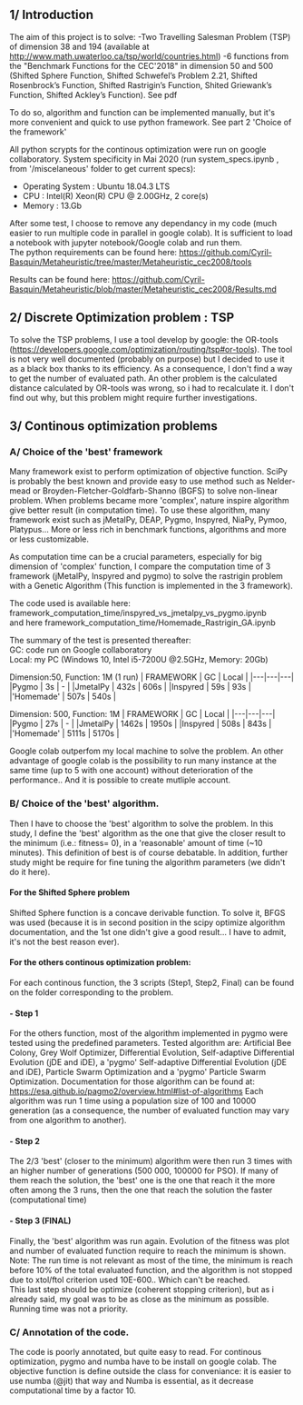 ## 1/ Introduction

The aim of this project is to solve:
  -Two Travelling Salesman Problem (TSP) of dimension 38 and 194 (available at http://www.math.uwaterloo.ca/tsp/world/countries.html)
  -6 functions from the  "Benchmark Functions for the CEC'2018" in dimension 50 and 500 (Shifted Sphere Function, Shifted Schwefel’s Problem 2.21, Shifted Rosenbrock’s Function, Shifted Rastrigin’s Function, Shited Griewank’s Function, Shifted Ackley’s Function). See pdf

To do so, algorithm and function can be implemented manually, but it's more convenient and quick to use python framework. See part 2 'Choice of the framework'

All python scrypts for the continous optimization were run on google collaboratory. System specificity in Mai 2020 (run system_specs.ipynb , from '/miscelaneous' folder to get current specs):
   - Operating System : Ubuntu 18.04.3 LTS
   - CPU              : Intel(R) Xeon(R) CPU @ 2.00GHz, 2 core(s)
   - Memory           : 13.Gb

After some test, I choose to remove any dependancy in my code (much easier to run multiple code in parallel in google colab).  It is sufficient to load a notebook with jupyter notebook/Google colab and run them.  
The python requirements can be found here: https://github.com/Cyril-Basquin/Metaheuristic/tree/master/Metaheuristic_cec2008/tools

Results can be found here: https://github.com/Cyril-Basquin/Metaheuristic/blob/master/Metaheuristic_cec2008/Results.md


## 2/ Discrete Optimization problem : TSP
To solve the TSP problems, I use a tool develop by google: the OR-tools (https://developers.google.com/optimization/routing/tsp#or-tools). The tool is not very well documented (probably on purpose) but I decided to use it as a black box thanks to its efficiency. As a consequence, I don't find a way to get the number of evaluated path. An other problem is the calculated distance calculated by OR-tools was wrong, so i had to recalculate it. I don't find out why, but this problem might require further investigations.


## 3/ Continous optimization problems

### A/ Choice of the 'best' framework
Many framework exist to perform optimization of objective function. SciPy is probably the best known and provide easy to use method such as Nelder-mead or Broyden-Fletcher-Goldfarb-Shanno (BGFS) to solve non-linear problem. When problems became more 'complex', nature inspire algorithm give better result (in computation time). To use these algorithm, many framework exist such as jMetalPy, DEAP, Pygmo, Inspyred, NiaPy, Pymoo, Platypus... More or less rich in benchmark functions, algorithms and more or less customizable.

As computation time can be a crucial parameters, especially for big dimension of 'complex' function, I compare the computation time of 3 framework (jMetalPy, Inspyred and pygmo) to solve the rastrigin problem with a Genetic Algorithm (This function is implemented in the 3 framework).

The code used is available here: framework_computation_time/inspyred_vs_jmetalpy_vs_pygmo.ipynb  
and here framework_computation_time/Homemade_Rastrigin_GA.ipynb  

The summary of the test is presented thereafter:  
GC: code run on Google collaboratory  
Local: my PC (Windows 10, Intel i5-7200U @2.5GHz, Memory: 20Gb)  

Dimension:50, Function: 1M (1 run)
| FRAMEWORK  | GC  | Local  |
|---|---|---|
|Pygmo   | 3s  | - |
|JmetalPy  |  432s | 606s  |
|Inspyred  | 59s  | 93s  |  
|'Homemade'   | 507s  | 540s  |

Dimension: 500, Function: 1M
| FRAMEWORK  | GC  | Local  |
|---|---|---|
|Pygmo   | 27s  | - |
|JmetalPy  |  1462s | 1950s  |
|Inspyred  | 508s  | 843s  |  
|'Homemade'   |  5111s | 5170s  |


Google colab outperfom my local machine to solve the problem. An other advantage of google colab is the possibility to run many instance at the same time (up to 5 with one account) without deterioration of the performance.. And it is possible to create mutliple account.


### B/ Choice of the 'best' algorithm.

Then I have to choose the 'best' algorithm to solve the problem. In this study, I define the 'best' algorithm as the one that give the closer result to the minimum (i.e.: fitness= 0), in a 'reasonable' amount of time (~10 minutes). This definition of best is of course debatable. In addition, further study might be require for fine tuning the algorithm parameters (we didn't do it here).  

#### For the Shifted Sphere problem
Shifted Sphere function is a concave derivable function. To solve it, BFGS was used (because it is in second position in the scipy optimize algorithm documentation, and the 1st one didn't give a good result... I have to admit,  it's not the best reason ever).  

#### For the others continous optimization problem:
For each continous function, the 3 scripts (Step1, Step2, Final) can be found on the folder corresponding to the problem.

#### - Step 1  
For the others function, most of the algorithm implemented in pygmo were tested using the predefined parameters. Tested algorithm are: Artificial Bee Colony, Grey Wolf Optimizer, Differential Evolution, Self-adaptive Differential Evolution (jDE and iDE), a 'pygmo' Self-adaptive Differential Evolution (jDE and iDE), Particle Swarm Optimization and a 'pygmo' Particle Swarm Optimization.
Documentation for those algorithm can be found at: https://esa.github.io/pagmo2/overview.html#list-of-algorithms
Each algorithm was run 1 time using a population size of 100 and 10000 generation (as a consequence, the number of evaluated function may vary from one algorithm to another).  

#### - Step 2  
The 2/3 'best' (closer to the minimum) algorithm were then run 3 times with an higher number of generations (500 000, 100000 for PSO). If many of them reach the solution, the 'best' one is the one that reach it the more often among the 3 runs, then the one that reach the solution the faster (computational time)  

#### - Step 3  (FINAL)
Finally, the 'best' algorithm was run again. Evolution of the fitness was plot and number of evaluated function require to reach the minimum is shown. Note: The run time is not relevant as most of the time, the minimum is reach before 10% of the total evaluated function, and the algorithm is not stopped due to xtol/ftol criterion used 10E-600.. Which can't be reached.   
This last step should be optimize (coherent stopping criterion), but as i already said, my goal was to be as close as the minimum as possible. Running time was not a priority.


### C/ Annotation of the code.
The code is poorly annotated, but quite easy to read. For continous optimization, pygmo and numba have to be install on google colab. The objective function is define outside the class for conveniance: it is easier to use numba (@jit)  that way and Numba is essential, as it decrease computational time by a factor 10.
